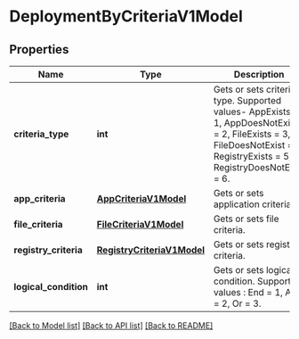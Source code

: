 # DeploymentByCriteriaV1Model

## Properties
Name | Type | Description | Notes
------------ | ------------- | ------------- | -------------
**criteria_type** | **int** | Gets or sets criteria type. Supported values- AppExists &#x3D; 1, AppDoesNotExist &#x3D; 2, FileExists &#x3D; 3, FileDoesNotExist &#x3D; 4, RegistryExists &#x3D; 5, RegistryDoesNotExist &#x3D; 6. | [optional] 
**app_criteria** | [**AppCriteriaV1Model**](AppCriteriaV1Model.md) | Gets or sets application criteria. | [optional] 
**file_criteria** | [**FileCriteriaV1Model**](FileCriteriaV1Model.md) | Gets or sets file criteria. | [optional] 
**registry_criteria** | [**RegistryCriteriaV1Model**](RegistryCriteriaV1Model.md) | Gets or sets registry criteria. | [optional] 
**logical_condition** | **int** | Gets or sets logical condition. Supported values : End &#x3D; 1, And &#x3D; 2, Or &#x3D; 3. | [optional] 

[[Back to Model list]](../README.md#documentation-for-models) [[Back to API list]](../README.md#documentation-for-api-endpoints) [[Back to README]](../README.md)


